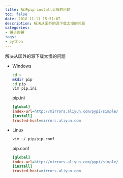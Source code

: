```yaml
---
title: 解决pip install太慢的问题
toc: false
date: 2018-11-11 15:51:07
description: 解决从国外的源下载太慢的问题
categories:
- 锤子的锤
tags:
- python
---
```

解决从国外的源下载太慢的问题

- Windows

  ```bash
  cd ~
  mkdir pip
  cd pip
  vim pip.ini
  ```

  pip.ini

  ```ini
  [global]
  index-url=http://mirrors.aliyun.com/pypi/simple/
  [install]
  trusted-host=mirrors.aliyun.com
  ```

  

- Linux

  ```bash
  vim ~/.pip/pip.conf
  ```

  pip.conf

  ```ini
  [global]
  index-url=http://mirrors.aliyun.com/pypi/simple/
  [install]
  trusted-host=mirrors.aliyun.com
  ```

  

